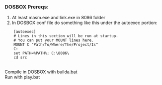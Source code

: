 ### DOSBOX Prereqs: <br>
1. At least masm.exe and link.exe in 8086 folder <br>
2. In DOSBOX conf file do something like this under the autoexec portion: <br>
  ``` 
      [autoexec]
      # Lines in this section will be run at startup.
      # You can put your MOUNT lines here.
      MOUNT C "Path/To/Where/The/Project/Is"
      C:
      set PATH=%PATH%; C:\8086\
      cd src
   ```
   <br>
Compile in DOSBOX with builda.bat <br>
Run with play.bat
